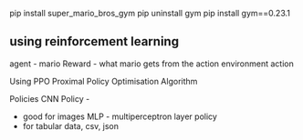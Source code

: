 pip install super_mario_bros_gym
pip uninstall gym
pip install gym==0.23.1



## using reinforcement learning
agent - mario
Reward - what mario gets from the action
environment 
action


Using PPO Proximal Policy Optimisation Algorithm


Policies
CNN Policy - 
- good for images
MLP - multiperceptron layer policy
-  for tabular data, csv, json 


